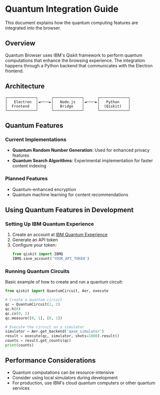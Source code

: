 # Quantum Integration Guide

This document explains how the quantum computing features are integrated into the browser.

## Overview

Quantum Browser uses IBM's Qiskit framework to perform quantum computations that enhance the browsing experience. The integration happens through a Python backend that communicates with the Electron frontend.

## Architecture

```
┌─────────────┐      ┌─────────────┐      ┌─────────────┐
│   Electron  │◄────►│   Node.js   │◄────►│   Python    │
│  Frontend   │      │   Bridge    │      │  (Qiskit)   │
└─────────────┘      └─────────────┘      └─────────────┘
```

## Quantum Features

### Current Implementations

- **Quantum Random Number Generation**: Used for enhanced privacy features
- **Quantum Search Algorithms**: Experimental implementation for faster content indexing

### Planned Features

- Quantum-enhanced encryption
- Quantum machine learning for content recommendations

## Using Quantum Features in Development

### Setting Up IBM Quantum Experience

1. Create an account at [IBM Quantum Experience](https://quantum-computing.ibm.com/)
2. Generate an API token
3. Configure your token:
   ```python
   from qiskit import IBMQ
   IBMQ.save_account('YOUR_API_TOKEN')
   ```

### Running Quantum Circuits

Basic example of how to create and run a quantum circuit:

```python
from qiskit import QuantumCircuit, Aer, execute

# Create a quantum circuit
qc = QuantumCircuit(2, 2)
qc.h(0)
qc.cx(0, 1)
qc.measure([0, 1], [0, 1])

# Execute the circuit on a simulator
simulator = Aer.get_backend('qasm_simulator')
result = execute(qc, simulator, shots=1000).result()
counts = result.get_counts(qc)
print(counts)
```

## Performance Considerations

- Quantum computations can be resource-intensive
- Consider using local simulators during development
- For production, use IBM's cloud quantum computers or other quantum services